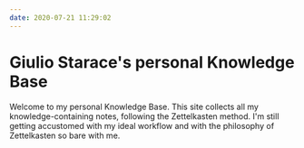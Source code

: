 ```yaml
---
date: 2020-07-21 11:29:02 
---
```


# Giulio Starace's personal Knowledge Base 

Welcome to my personal Knowledge Base. This site collects all my
knowledge-containing notes, following the Zettelkasten method. I'm still getting accustomed with my ideal workflow
and with the philosophy of Zettelkasten so bare with me. 
